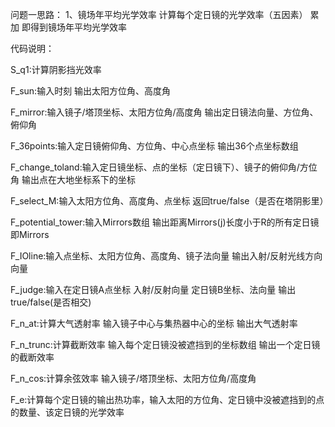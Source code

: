 问题一思路：
    1、镜场年平均光学效率
    计算每个定日镜的光学效率（五因素） 累加 即得到镜场年平均光学效率


代码说明：

S_q1:计算阴影挡光效率

F_sun:输入时刻 输出太阳方位角、高度角

F_mirror:输入镜子/塔顶坐标、太阳方位角/高度角 输出定日镜法向量、方位角、俯仰角

F_36points:输入定日镜俯仰角、方位角、中心点坐标 输出36个点坐标数组

F_change_toland:输入定日镜坐标、点的坐标（定日镜下）、镜子的俯仰角/方位角 输出点在大地坐标系下的坐标

F_select_M:输入太阳方位角、高度角、点坐标 返回true/false（是否在塔阴影里）

F_potential_tower:输入Mirrors数组 输出距离Mirrors(j)长度小于R的所有定日镜 即Mirrors

F_IOline:输入点坐标、太阳方位角、高度角、镜子法向量 输出入射/反射光线方向向量

F_judge:输入在定日镜A点坐标 入射/反射向量 定日镜B坐标、法向量 输出true/false(是否相交)

F_n_at:计算大气透射率 输入镜子中心与集热器中心的坐标 输出大气透射率

F_n_trunc:计算截断效率 输入每个定日镜没被遮挡到的坐标数组 输出一个定日镜的截断效率

F_n_cos:计算余弦效率 输入镜子/塔顶坐标、太阳方位角/高度角

F_e:计算每个定日镜的输出热功率，输入太阳的方位角、定日镜中没被遮挡到的点的数量、该定日镜的光学效率